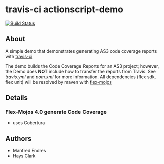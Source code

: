 # travis-ci actionscript-demo

[![Build Status](https://api.travis-ci.org/Larusso/travis-CI-actionscript-demo.svg?branch=coverage)](https://travis-ci.org/Larusso/travis-CI-actionscript-demo)

## About

A simple demo that demonstrates generating AS3 code coverage reports with [travis-ci](http://travis-ci.org)

The demo builds the Code Coverage Reports for an AS3 project; however, the Demo does __NOT__ include how to transfer the reports from Travis. See _travis.yml_ and _pom.xml_ for more information. All dependencies (flex sdk, flex unit) will be resolved by maven with [flex-mojos](http://code.google.com/p/flex-mojos/)

## Details

### Flex-Mojos 4.0 generate Code Coverage

  * uses Cobertura

## Authors

  * Manfred Endres
  * Hays Clark